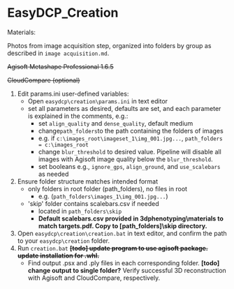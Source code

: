 # EasyDCP_Creation

Materials: 

Photos from image acquisition step, organized into folders by group as described in `image acquisition.md`.

~~Agisoft Metashape Professional 1.6.5~~

~~CloudCompare (optional)~~

1. Edit params.ini user-defined variables:
   - Open `easydcp\creation\params.ini` in text editor 
   - set all parameters as desired, defaults are set, and each parameter is explained in the comments, e.g.:
     - set `align_quality` and `dense_quality`, default medium
     - change`path_folders`to the path containing the folders of images
     - e.g. if `c:\images_root\imageset_1\img_001.jpg...`, `path_folders = c:\images_root`
     - change `blur_threshold` to desired value. Pipeline will disable all images with Agisoft image quality below the `blur_threshold`.
     - set booleans e.g., `ignore_gps`, `align_ground`, and `use_scalebars ` as needed
2. Ensure folder structure matches intended format
   - only folders in root folder (path_folders), no files in root
     - e.g. (`path_folders\images_1\img_001.jpg...`)
   - 'skip' folder contains scalebars.csv if needed 
     - located in `path_folders\skip`
     - **Default scalebars.csv provided in 3dphenotyping\materials to match targets.pdf. Copy to [path_folders]\skip directory.**
3. Open `easydcp\creation\creation.bat` in text editor, and confirm the path to your `easydcp\creation` folder.
4. Run `creation.bat` ~~**[todo] update program to use agisoft package. update installation for .whl.**~~
   - Find output .psx and .ply files in each corresponding folder. **[todo] change output to single folder?** Verify successful 3D reconstruction with Agisoft and CloudCompare, respectively.

